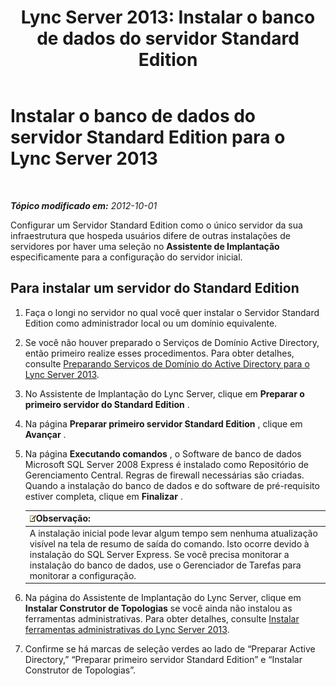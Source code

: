 ﻿---
title: 'Lync Server 2013: Instalar o banco de dados do servidor Standard Edition'
TOCTitle: Instalar o banco de dados do servidor Standard Edition
ms:assetid: 0bd3a804-aad6-48cb-981b-54725af032db
ms:mtpsurl: https://technet.microsoft.com/pt-br/library/Gg398167(v=OCS.15)
ms:contentKeyID: 49305853
ms.date: 05/19/2016
mtps_version: v=OCS.15
ms.translationtype: HT
---

# Instalar o banco de dados do servidor Standard Edition para o Lync Server 2013

 

_**Tópico modificado em:** 2012-10-01_

Configurar um Servidor Standard Edition como o único servidor da sua infraestrutura que hospeda usuários difere de outras instalações de servidores por haver uma seleção no **Assistente de Implantação** especificamente para a configuração do servidor inicial.

## Para instalar um servidor do Standard Edition

1.  Faça o longi no servidor no qual você quer instalar o Servidor Standard Edition como administrador local ou um domínio equivalente.

2.  Se você não houver preparado o Serviços de Domínio Active Directory, então primeiro realize esses procedimentos. Para obter detalhes, consulte [Preparando Serviços de Domínio do Active Directory para o Lync Server 2013](lync-server-2013-preparing-active-directory-domain-services.md).

3.  No Assistente de Implantação do Lync Server, clique em **Preparar o primeiro servidor do Standard Edition** .

4.  Na página **Preparar primeiro servidor Standard Edition** , clique em **Avançar** .

5.  Na página **Executando comandos** , o Software de banco de dados Microsoft SQL Server 2008 Express é instalado como Repositório de Gerenciamento Central. Regras de firewall necessárias são criadas. Quando a instalação do banco de dados e do software de pré-requisito estiver completa, clique em **Finalizar** .
    
    <table>
    <thead>
    <tr class="header">
    <th><img src="images/Gg425756.note(OCS.15).gif" title="note" alt="note" />Observação:</th>
    </tr>
    </thead>
    <tbody>
    <tr class="odd">
    <td>A instalação inicial pode levar algum tempo sem nenhuma atualização visível na tela de resumo de saída do comando. Isto ocorre devido à instalação do SQL Server Express. Se você precisa monitorar a instalação do banco de dados, use o Gerenciador de Tarefas para monitorar a configuração.</td>
    </tr>
    </tbody>
    </table>


6.  Na página do Assistente de Implantação do Lync Server, clique em **Instalar Construtor de Topologias** se você ainda não instalou as ferramentas administrativas. Para obter detalhes, consulte [Instalar ferramentas administrativas do Lync Server 2013](lync-server-2013-install-lync-server-administrative-tools.md).

7.  Confirme se há marcas de seleção verdes ao lado de “Preparar Active Directory,” “Preparar primeiro servidor Standard Edition” e “Instalar Construtor de Topologias”.

